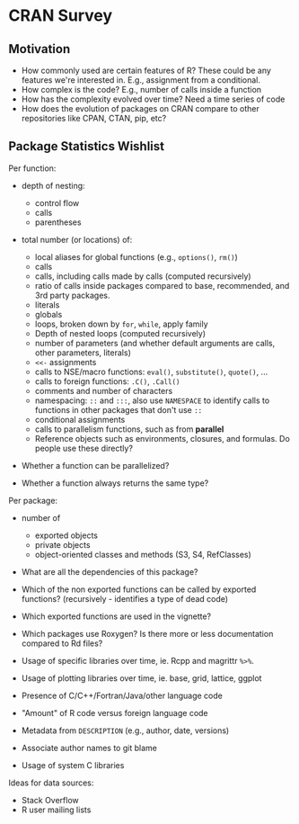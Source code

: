 # CRAN Survey

## Motivation

* How commonly used are certain features of R? These could be any features
  we're interested in. E.g., assignment from a conditional.
* How complex is the code? E.g., number of calls inside a function
* How has the complexity evolved over time? Need a time series of code
* How does the evolution of packages on CRAN compare to other repositories
  like CPAN, CTAN, pip, etc?


## Package Statistics Wishlist

Per function:

*   depth of nesting:
    +   control flow
    +   calls
    +   parentheses

*   total number (or locations) of:
    * local aliases for global functions (e.g., `options()`, `rm()`)
    + calls
    + calls, including calls made by calls (computed recursively)
    + ratio of calls inside packages compared to base, recommended, and 3rd
      party packages.
    + literals
    + globals
    + loops, broken down by `for`, `while`, apply family
    + Depth of nested loops (computed recursively)
    + number of parameters (and whether default arguments are calls, other
      parameters, literals)
    + `<<-` assignments
    + calls to NSE/macro functions: `eval()`, `substitute()`, `quote()`, ...
    + calls to foreign functions: `.C()`, `.Call()`
    + comments and number of characters
    * namespacing: `::` and `:::`, also use `NAMESPACE` to identify calls to
      functions in other packages that don't use `::`
    * conditional assignments
    * calls to parallelism functions, such as from __parallel__
    * Reference objects such as environments, closures, and formulas. Do
      people use these directly?

* Whether a function can be parallelized?
* Whether a function always returns the same type?

Per package:

*   number of
    * exported objects
    * private objects
    * object-oriented classes and methods (S3, S4, RefClasses)

* What are all the dependencies of this package?
* Which of the non exported functions can be called by exported functions?
  (recursively - identifies a type of dead code)
* Which exported functions are used in the vignette?
* Which packages use Roxygen? Is there more or less documentation compared
  to Rd files?
* Usage of specific libraries over time, ie. Rcpp and magrittr `%>%`.
* Usage of plotting libraries over time, ie. base, grid, lattice, ggplot
* Presence of C/C++/Fortran/Java/other language code
* "Amount" of R code versus foreign language code
* Metadata from `DESCRIPTION` (e.g., author, date, versions)
* Associate author names to git blame
* Usage of system C libraries

Ideas for data sources:

* Stack Overflow
* R user mailing lists

